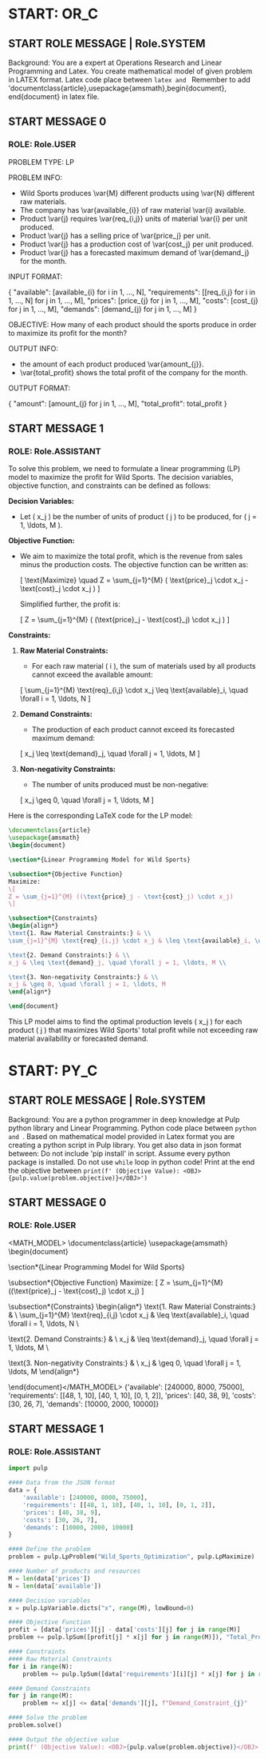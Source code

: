 # START: OR_C 
## START ROLE MESSAGE | Role.SYSTEM 
Background: You are a expert at Operations Research and Linear Programming and Latex. You create mathematical model of given problem in LATEX format. Latex code place between ```latex and ``` Remember to add 'documentclass{article},usepackage{amsmath},begin{document}, end{document} in latex file. 
## START MESSAGE 0 
### ROLE: Role.USER
<DESCRIPTION>
PROBLEM TYPE: LP

PROBLEM INFO:

- Wild Sports produces \var{M} different products using \var{N} different raw materials.
- The company has \var{available_{i}} of raw material \var{i} available.
- Product \var{j} requires \var{req_{i,j}} units of material \var{i} per unit produced.
- Product \var{j} has a selling price of \var{price_j} per unit.
- Product \var{j} has a production cost of \var{cost_j} per unit produced.
- Product \var{j} has a forecasted maximum demand of \var{demand_j} for the month.

INPUT FORMAT: 

{
    "available": [available_{i} for i in 1, ..., N],
    "requirements": [[req_{i,j} for i in 1, ..., N] for j in 1, ..., M],
    "prices": [price_{j} for j in 1, ..., M],
    "costs": [cost_{j} for j in 1, ..., M],
    "demands": [demand_{j} for j in 1, ..., M]
}

OBJECTIVE: How many of each product should the sports produce in order to maximize its profit for the month?

OUTPUT INFO:

- the amount of each product produced \var{amount_{j}}.
- \var{total_profit} shows the total profit of the company for the month.

OUTPUT FORMAT:

{
    "amount": [amount_{j} for j in 1, ..., M],
    "total_profit": total_profit
}

</DESCRIPTION>


## START MESSAGE 1 
### ROLE: Role.ASSISTANT
To solve this problem, we need to formulate a linear programming (LP) model to maximize the profit for Wild Sports. The decision variables, objective function, and constraints can be defined as follows:

**Decision Variables:**
- Let \( x_j \) be the number of units of product \( j \) to be produced, for \( j = 1, \ldots, M \).

**Objective Function:**
- We aim to maximize the total profit, which is the revenue from sales minus the production costs. The objective function can be written as:
  
  \[
  \text{Maximize} \quad Z = \sum_{j=1}^{M} ( \text{price}_j \cdot x_j - \text{cost}_j \cdot x_j )
  \]

  Simplified further, the profit is:
  
  \[
  Z = \sum_{j=1}^{M} ( (\text{price}_j - \text{cost}_j) \cdot x_j )
  \]

**Constraints:**
1. **Raw Material Constraints:**
   - For each raw material \( i \), the sum of materials used by all products cannot exceed the available amount:
   
   \[
   \sum_{j=1}^{M} \text{req}_{i,j} \cdot x_j \leq \text{available}_i, \quad \forall i = 1, \ldots, N
   \]

2. **Demand Constraints:**
   - The production of each product cannot exceed its forecasted maximum demand:
   
   \[
   x_j \leq \text{demand}_j, \quad \forall j = 1, \ldots, M
   \]

3. **Non-negativity Constraints:**
   - The number of units produced must be non-negative:
   
   \[
   x_j \geq 0, \quad \forall j = 1, \ldots, M
   \]

Here is the corresponding LaTeX code for the LP model:

```latex
\documentclass{article}
\usepackage{amsmath}
\begin{document}

\section*{Linear Programming Model for Wild Sports}

\subsection*{Objective Function}
Maximize:
\[
Z = \sum_{j=1}^{M} ((\text{price}_j - \text{cost}_j) \cdot x_j)
\]

\subsection*{Constraints}
\begin{align*}
\text{1. Raw Material Constraints:} & \\
\sum_{j=1}^{M} \text{req}_{i,j} \cdot x_j & \leq \text{available}_i, \quad \forall i = 1, \ldots, N \\

\text{2. Demand Constraints:} & \\
x_j & \leq \text{demand}_j, \quad \forall j = 1, \ldots, M \\

\text{3. Non-negativity Constraints:} & \\
x_j & \geq 0, \quad \forall j = 1, \ldots, M
\end{align*}

\end{document}
```

This LP model aims to find the optimal production levels \( x_j \) for each product \( j \) that maximizes Wild Sports' total profit while not exceeding raw material availability or forecasted demand.

# START: PY_C 
## START ROLE MESSAGE | Role.SYSTEM 
Background: You are a python programmer in deep knowledge at Pulp python library and Linear Programming. Python code place between ```python and ```. Based on mathematical model provided in Latex format you are creating a python script in Pulp library. You get also data in json format between: <DATA></DATA> Do not include 'pip install' in script. Assume every python package is installed. Do not use `while` loop in python code! Print at the end the objective between <OBJ></OBJ> `print(f' (Objective Value): <OBJ>{pulp.value(problem.objective)}</OBJ>')` 
## START MESSAGE 0 
### ROLE: Role.USER
<MATH_MODEL>
\documentclass{article}
\usepackage{amsmath}
\begin{document}

\section*{Linear Programming Model for Wild Sports}

\subsection*{Objective Function}
Maximize:
\[
Z = \sum_{j=1}^{M} ((\text{price}_j - \text{cost}_j) \cdot x_j)
\]

\subsection*{Constraints}
\begin{align*}
\text{1. Raw Material Constraints:} & \\
\sum_{j=1}^{M} \text{req}_{i,j} \cdot x_j & \leq \text{available}_i, \quad \forall i = 1, \ldots, N \\

\text{2. Demand Constraints:} & \\
x_j & \leq \text{demand}_j, \quad \forall j = 1, \ldots, M \\

\text{3. Non-negativity Constraints:} & \\
x_j & \geq 0, \quad \forall j = 1, \ldots, M
\end{align*}

\end{document}</MATH_MODEL>
<DATA>
{'available': [240000, 8000, 75000], 'requirements': [[48, 1, 10], [40, 1, 10], [0, 1, 2]], 'prices': [40, 38, 9], 'costs': [30, 26, 7], 'demands': [10000, 2000, 10000]}</DATA>


## START MESSAGE 1 
### ROLE: Role.ASSISTANT
```python
import pulp

#### Data from the JSON format
data = {
    'available': [240000, 8000, 75000],
    'requirements': [[48, 1, 10], [40, 1, 10], [0, 1, 2]],
    'prices': [40, 38, 9],
    'costs': [30, 26, 7],
    'demands': [10000, 2000, 10000]
}

#### Define the problem
problem = pulp.LpProblem("Wild_Sports_Optimization", pulp.LpMaximize)

#### Number of products and resources
M = len(data['prices'])
N = len(data['available'])

#### Decision variables
x = pulp.LpVariable.dicts("x", range(M), lowBound=0)

#### Objective Function
profit = [data['prices'][j] - data['costs'][j] for j in range(M)]
problem += pulp.lpSum([profit[j] * x[j] for j in range(M)]), "Total_Profit"

#### Constraints
#### Raw Material Constraints
for i in range(N):
    problem += pulp.lpSum([data['requirements'][i][j] * x[j] for j in range(M)]) <= data['available'][i], f"Raw_Material_Constraint_{i}"

#### Demand Constraints
for j in range(M):
    problem += x[j] <= data['demands'][j], f"Demand_Constraint_{j}"

#### Solve the problem
problem.solve()

#### Output the objective value
print(f' (Objective Value): <OBJ>{pulp.value(problem.objective)}</OBJ>')
```

